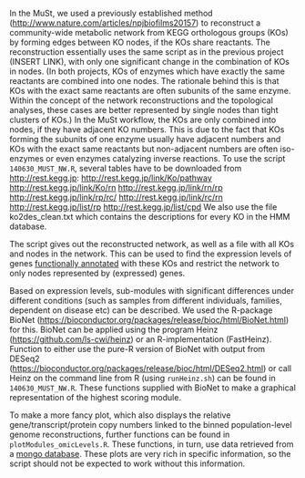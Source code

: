 In the MuSt, we used a previously established method (http://www.nature.com/articles/npjbiofilms20157) to reconstruct a community-wide metabolic network from KEGG orthologous groups (KOs) by forming edges between KO nodes, if the KOs share reactants. The reconstruction essentially uses the same script as in the previous project (INSERT LINK), with only one significant change in the combination of KOs in nodes. (In both projects, KOs of enzymes which have exactly the same reactants are combined into one nodes. The rationale behind this is that KOs with the exact same reactants are often subunits of the same enzyme. Within the concept of the network reconstructions and the topological analyses, these cases are better represented by single nodes than tight clusters of KOs.) In the MuSt workflow, the KOs are only combined into nodes, if they have adjacent KO numbers. This is due to the fact that KOs forming the subunits of one enzyme usually have adjacent numbers and KOs with the exact same reactants but non-adjacent numbers are often iso-enzymes or even enzymes catalyzing inverse reactions. To use the script `140630_MUST_NW.R`, several tables have to be downloaded from http://rest.kegg.jp:
http://rest.kegg.jp/link/Ko/pathway
http://rest.kegg.jp/link/Ko/rn
http://rest.kegg.jp/link/rn/rp
http://rest.kegg.jp/link/rp/rc/
http://rest.kegg.jp/link/rc/rn
http://rest.kegg.jp/list/rp
http://rest.kegg.jp/list/cpd
We also use the file ko2des_clean.txt which contains the descriptions for every KO in the HMM database.

The script gives out the reconstructed network, as well as a file with all KOs and nodes in the network. This can be used to find the expression levels of genes [functionally annotated](functional-annotations.md) with these KOs and restrict the network to only nodes represented by (expressed) genes.

Based on expression levels, sub-modules with significant differences under different conditions (such as samples from different individuals, families, dependent on disease etc) can be described. We used the R-package BioNet (https://bioconductor.org/packages/release/bioc/html/BioNet.html) for this. BioNet can be applied using the program Heinz (https://github.com/ls-cwi/heinz) or an R-implementation (FastHeinz). Function to either use the pure-R version of BioNet with output from DESeq2 (https://bioconductor.org/packages/release/bioc/html/DESeq2.html) or call Heinz on the command line from R (using `runHeinz.sh`) can be found in `140630_MUST_NW.R`.
These functions supplied with BioNet to make a graphical representation of the highest scoring module.

To make a more fancy plot, which also displays the relative gene/transcript/protein copy numbers linked to the binned population-level genome reconstructions, further functions can be found in `plotModules_omicLevels.R`. These functions, in turn, use data retrieved from a [mongo database](mongo-database.md). These plots are very rich in specific information, so the script should not be expected to work without this information.


